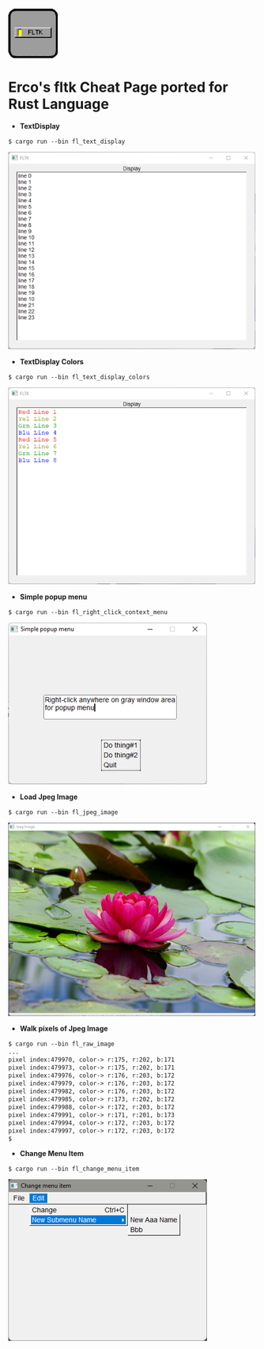 ![](thumbs/fltk-icon.gif)
# Erco's fltk Cheat Page ported for Rust Language

* **TextDisplay**

```
$ cargo run --bin fl_text_display
```

<img src="thumbs/fl_text_display.png" width="500"/>

* **TextDisplay Colors**

```
$ cargo run --bin fl_text_display_colors
```

<img src="thumbs/fl_text_display_color.png" width="500"/>

* **Simple popup menu**

```
$ cargo run --bin fl_right_click_context_menu
```

![](thumbs/fl_right_click_context_menu.png)

* **Load Jpeg Image**
```
$ cargo run --bin fl_jpeg_image
```

<img src="thumbs/fl_jpeg_image.png" width=500/>

* **Walk pixels of Jpeg Image**
```
$ cargo run --bin fl_raw_image
...
pixel index:479970, color-> r:175, r:202, b:171
pixel index:479973, color-> r:175, r:202, b:171
pixel index:479976, color-> r:176, r:203, b:172
pixel index:479979, color-> r:176, r:203, b:172
pixel index:479982, color-> r:176, r:203, b:172
pixel index:479985, color-> r:173, r:202, b:172
pixel index:479988, color-> r:172, r:203, b:172
pixel index:479991, color-> r:171, r:201, b:173
pixel index:479994, color-> r:172, r:203, b:172
pixel index:479997, color-> r:172, r:203, b:172
$
```

* **Change Menu Item**
```
$ cargo run --bin fl_change_menu_item
```

![](thumbs/fl_change_menu_item.png)